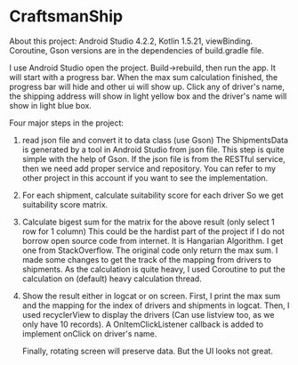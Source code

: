 # CraftsmanShip
About this project:
Android Studio 4.2.2, Kotlin 1.5.21, viewBinding.
Coroutine, Gson versions are in the dependencies of build.gradle file.

I use Android Studio open the project. Build->rebuild, then run the app.
It will start with a progress bar. When the max sum calculation finished,
the progress bar will hide and other ui will show up. 
Click any of driver's name, the shipping address will show in light yellow box and
the driver's name will show in light blue box.

Four major steps in the project:

1. read json file and convert it to data class (use Gson)
	The ShipmentsData is generated by a tool in Android Studio from json file.
	This step is quite simple with the help of Gson. If the json file is from the 
	RESTful service, then we need add proper service and repository. You can refer to
	my other project in this account if you want to see the implementation.
	
2. For each shipment, calculate suitability score for each driver
	So we get suitability score matrix.
	
3. Calculate bigest sum for the matrix for the above result (only select 1 row for 1 column)
	This could be the hardist part of the project if I do not borrow open source code
	from internet. It is Hangarian Algorithm. I get one from StackOverflow. The original
	code only return the max sum. I made some changes to get the track of the mapping from 
	drivers to shipments.
	As the calculation is quite heavy, I used Coroutine to put the calculation on (default)
	heavy calculation thread.
	
4. Show the result either in logcat or on screen.
	First, I print the max sum and the mapping for the index of drivers and shipments in logcat.
	Then, I used recyclerView to display the drivers (Can use listview too, as we only have 10 records).
	A OnItemClickListener callback is added to implement onClick on driver's name.
	
	Finally, rotating screen will preserve data. But the UI looks not great. 

